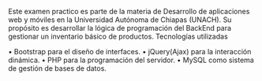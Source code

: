 Este examen practico es parte de la materia de Desarrollo de aplicaciones web y móviles en la Universidad Autónoma de Chiapas (UNACH). Su propósito es desarrollar la lógica de programación del BackEnd para gestionar un inventario básico de productos.
Tecnologías utilizadas

•	Bootstrap para el diseño de interfaces.
•	jQuery(Ajax) para la interacción dinámica.
•	PHP para la programación del servidor.
•	MySQL como sistema de gestión de bases de datos.
